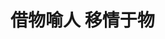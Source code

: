 # 借物喻人 移情于物

### 卜算子·咏梅

<PoetryDisplay 
  title="卜算子·咏梅"
  author="陆游"
  dynasty="宋代"
  main="坚贞自守，至死不渝"
  :content="[
    '驿外断桥边，寂寞开无主。已是黄昏独自愁，更着风和雨。',
    '无意苦争春，一任群芳妒。零落成泥碾作尘，只有香如故。'
  ]"
  :notes="[
    '驿站外的断桥边，梅花孤单冷清的绽放着，无人过问。已是日落黄昏，她正独自忧愁感伤，却又遭到了风雨的摧残。',
    '梅花并不想费尽心思与百花争奇斗艳，任凭百花嫉妒。即使凋零被碾作泥土，又化作尘土，它仍和往常一样散发出丝丝清香。'
  ]"
  moral="诗人虽一生坎坷，备受排挤，但依然坚守爱国理想和高尚情操，至死不渝。"
/>


### 卜算子·咏梅

<PoetryDisplay 
  title="卜算子·咏梅"
  author="毛泽东"
  dynasty="近现代"
  main="坚韧不拔，无私奉献"
  :content="[
    '风雨送春归，飞雪迎春到。已是悬崖百丈冰，犹有花枝俏。',
    '俏也不争春，只把春来报。待到山花烂漫时，她在丛中笑。'
  ]"
  :notes="[
    '风雨将春天送走了，飞雪又把春光迎来。正是悬崖结下百丈冰柱的时节，但仍然有花枝俏丽竞放。',
    '俏丽但不掠春光之美，只是把春天的消息来报告。等到满山遍野开满鲜花之时，梅花却在花丛中欢笑。'
  ]"
  moral="对逆境中坚韧不拔、乐观自信、无私奉献的精神赞美，也寄寓了对前途光明、胜利终将到来的坚定信念"
/>

### 减字木兰花·双龙对起

<PoetryDisplay 
  title="减字木兰花·双龙对起"
  author="苏轼"
  dynasty="宋代"
  main=""
  :content="[
    '双龙对起，白甲苍髯烟雨里。疏影微香，下有幽人昼梦长。',
    '湖风清软，双鹊飞来争噪晚。翠飐红轻，时下凌霄百尺英。'
  ]"
  :notes="[
    '两株古松冲天而起，铜枝铁干，屈伸偃仰，仿佛白甲苍髯的两条巨龙，张牙舞爪，在烟雨中飞腾。凌霄花的金红色花朵，掩映于一片墨绿苍翠之间，让人感到了一股淡淡的清香，一个和尚正躺在浓荫下的竹床上沉睡。',
    '从湖上吹来的风，又清又软；一对喜鹊飞来树上，叽叽喳喳。只见在微风的摩挲之下，青翠的松枝伸展摇动，金红色的凌霄花儿微微颤动。'
  ]"
  moral="透露出一种空灵、恬淡、与世无争的禅意。"
/>

### 墨梅·王冕

<PoetryDisplay 
  title="墨梅"
  author="王冕"
  dynasty="元代"
  main=""
  :content="[
    '我家洗砚（yan）池头树，朵朵花开淡墨痕。',
    '不要人夸好颜色，只留清气满乾坤。'
  ]"
  :notes="[
    '我家洗砚池边有一棵梅树，朵朵开放的梅花都像是用淡淡的墨汁点染而成。',
    '它不需要别人夸奖颜色多么好看，只是要将清香之气弥漫在天地之间。'
  ]"
  moral="不向世俗献媚、清高自守的坚贞品格"
/>

### 菊花·元稹

<PoetryDisplay 
  title="菊花"
  author="元稹"
  dynasty="唐代"
  main=""
  :content="[
    '秋丛绕舍似陶家，遍绕篱边日渐斜。',
    '不是花中偏爱菊，此花开尽更无花。'
  ]"
  :notes="[
    '一丛一丛的秋菊环绕着房屋好似到了陶渊明的家。绕着篱笆观赏菊花，不知不觉太阳已经快落山了。',
    '不是因为百花中偏爱菊花，只是因为菊花开过之后再无花可赏。'
  ]"
  moral="诗人对菊花坚贞品格的赞美，也表达了自己不随波逐流的精神"
/>

### 蝉·虞世南

<PoetryDisplay 
  title="蝉"
  author="虞世南"
  dynasty="唐代"
  main=""
  :content="[
    '垂緌饮清露，流响出疏桐（緌ruí:古代帽带的下垂部分）',
    '居高声自远，非是藉秋风。'
  ]"
  :notes="[
    '蝉垂下像帽缨一样的触角吸吮着清澈甘甜的露水，连续不断的鸣叫声从稀疏的梧桐树枝间传出。',
    '蝉正是因为在高处它的声音才能传得远，并非是凭借秋风的力量。'
  ]"
  moral="诗人认为，品格高洁的人，不需要凭借外在的权势地位（秋风），自然能声名远扬。这是对自身修为的自信。"
/>

<style scoped>
    h3{
     opacity: 0;
    }
</style>
